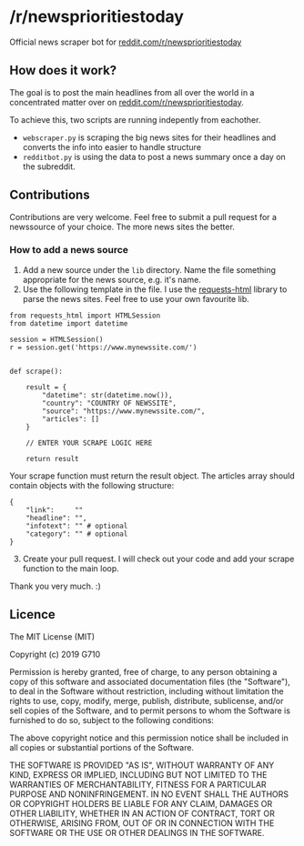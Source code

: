 # /r/newsprioritiestoday
Official news scraper bot for [reddit.com/r/newsprioritiestoday](https://reddit.com/r/newsprioritiestoday)

## How does it work?

The goal is to post the main headlines from all over the world in a concentrated matter over on [reddit.com/r/newsprioritiestoday](https://reddit.com/r/newsprioritiestoday).

To achieve this, two scripts are running indepently from eachother.
- ```webscraper.py``` is scraping the big news sites for their headlines and converts the info into easier to handle structure
- ```redditbot.py``` is using the data to post a news summary once a day on the subreddit.

## Contributions

Contributions are very welcome. Feel free to submit a pull request for a newssource of your choice. The more news sites the better.

### How to add a news source

1. Add a new source under the ```lib``` directory. Name the file something appropriate for the news source, e.g. it's name.
2. Use the following template in the file. I use the [requests-html](https://github.com/kennethreitz/requests-html) library to parse the news sites. Feel free to use your own favourite lib.
```
from requests_html import HTMLSession
from datetime import datetime

session = HTMLSession()
r = session.get('https://www.mynewssite.com/')


def scrape():

    result = {
        "datetime": str(datetime.now()),
        "country": "COUNTRY OF NEWSSITE",
        "source": "https://www.mynewssite.com/",
        "articles": []
    }

    // ENTER YOUR SCRAPE LOGIC HERE

    return result
```
Your scrape function must return the result object. The articles array should contain objects with the following structure:
```
{
    "link":     ""
    "headline": "",
    "infotext": "" # optional
    "category": "" # optional
}
```
3. Create your pull request. I will check out your code and add your scrape function to the main loop.

Thank you very much. :)

## Licence

The MIT License (MIT)

Copyright (c) 2019 G710

Permission is hereby granted, free of charge, to any person obtaining a copy of this software and associated documentation files (the "Software"), to deal in the Software without restriction, including without limitation the rights to use, copy, modify, merge, publish, distribute, sublicense, and/or sell copies of the Software, and to permit persons to whom the Software is furnished to do so, subject to the following conditions:

The above copyright notice and this permission notice shall be included in all copies or substantial portions of the Software.

THE SOFTWARE IS PROVIDED "AS IS", WITHOUT WARRANTY OF ANY KIND, EXPRESS OR IMPLIED, INCLUDING BUT NOT LIMITED TO THE WARRANTIES OF MERCHANTABILITY, FITNESS FOR A PARTICULAR PURPOSE AND NONINFRINGEMENT. IN NO EVENT SHALL THE AUTHORS OR COPYRIGHT HOLDERS BE LIABLE FOR ANY CLAIM, DAMAGES OR OTHER LIABILITY, WHETHER IN AN ACTION OF CONTRACT, TORT OR OTHERWISE, ARISING FROM, OUT OF OR IN CONNECTION WITH THE SOFTWARE OR THE USE OR OTHER DEALINGS IN THE SOFTWARE.
